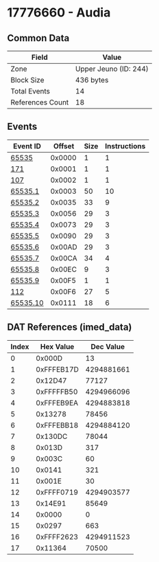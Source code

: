 # 17776660 - Audia

## Common Data

| Field            | Value                 |
|------------------|-----------------------|
| Zone             | Upper Jeuno (ID: 244) |
| Block Size       | 436 bytes             |
| Total Events     | 14                    |
| References Count | 18                    |

## Events

| Event ID                  | Offset   |   Size |   Instructions |
|---------------------------|----------|--------|----------------|
| [65535](./65535.md)       | 0x0000   |      1 |              1 |
| [171](./171.md)           | 0x0001   |      1 |              1 |
| [107](./107.md)           | 0x0002   |      1 |              1 |
| [65535.1](./65535.1.md)   | 0x0003   |     50 |             10 |
| [65535.2](./65535.2.md)   | 0x0035   |     33 |              9 |
| [65535.3](./65535.3.md)   | 0x0056   |     29 |              3 |
| [65535.4](./65535.4.md)   | 0x0073   |     29 |              3 |
| [65535.5](./65535.5.md)   | 0x0090   |     29 |              3 |
| [65535.6](./65535.6.md)   | 0x00AD   |     29 |              3 |
| [65535.7](./65535.7.md)   | 0x00CA   |     34 |              4 |
| [65535.8](./65535.8.md)   | 0x00EC   |      9 |              3 |
| [65535.9](./65535.9.md)   | 0x00F5   |      1 |              1 |
| [112](./112.md)           | 0x00F6   |     27 |              5 |
| [65535.10](./65535.10.md) | 0x0111   |     18 |              6 |

## DAT References (imed_data)

|   Index | Hex Value   |   Dec Value |
|---------|-------------|-------------|
|       0 | 0x000D      |          13 |
|       1 | 0xFFFEB17D  |  4294881661 |
|       2 | 0x12D47     |       77127 |
|       3 | 0xFFFFFB50  |  4294966096 |
|       4 | 0xFFFEB9EA  |  4294883818 |
|       5 | 0x13278     |       78456 |
|       6 | 0xFFFEBB18  |  4294884120 |
|       7 | 0x130DC     |       78044 |
|       8 | 0x013D      |         317 |
|       9 | 0x003C      |          60 |
|      10 | 0x0141      |         321 |
|      11 | 0x001E      |          30 |
|      12 | 0xFFFF0719  |  4294903577 |
|      13 | 0x14E91     |       85649 |
|      14 | 0x0000      |           0 |
|      15 | 0x0297      |         663 |
|      16 | 0xFFFF2623  |  4294911523 |
|      17 | 0x11364     |       70500 |
